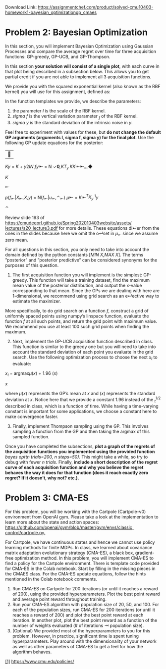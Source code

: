 Download Link: https://assignmentchef.com/product/solved-cmu10403-homework1-bayesian_optimizationgp_cmaes
<br>
<ul>

 <li style="list-style-type: none;"></li>

</ul>

<h1>Problem 2: Bayesian Optimization</h1>

In this section, you will implement Bayesian Optimization using Gaussian Processes and compare the average regret over time for three acquisition functions: GP-greedy, GP-UCB, and GP-Thompson.

In this section <strong>your solution will consist of a single plot</strong>, with each curve in that plot being described in a subsection below. This allows you to get partial credit if you are not able to implement all 3 acquisition functions.

We provide you with the squared exponential kernel (also known as the RBF kernel) you will use for this assignment, defined as:

In the function templates we provide, we describe the parameters:

<ol>

 <li>the parameter <em>l </em>is the scale of the RBF kernel.</li>

 <li><em>sigma f </em>is the vertical variation parameter <em><sub>f </sub></em>of the RBF kernel.</li>

 <li><em>sigma y </em>is the standard deviation of the intrinsic noise in <em>y</em>.</li>

</ol>

Feel free to experiment with values for these, but <strong>do not change the default GP arguments (arguments l, sigma f, sigma y) for the final plot</strong>. Use the following GP update equations for the posterior:

<table>

 <tbody>

  <tr>

   <td></td>

  </tr>

 </tbody>

</table>

<em>K</em><em>y </em>= <em>K </em>+ <em>y</em>2<em>I</em><em>N fy</em>⇤ = N ✓<strong>0</strong><em>,K</em><em>T<sub>y </sub>KK</em>⇤⇤<sub>⇤</sub>◆

<em>K</em>

⇤

<em>p</em>(<em>f</em><sub>⇤</sub>|<em>X</em><sub>⇤</sub><em>,X,y</em>) = N(<em>f</em><sub>⇤</sub>|<em>u</em><sub>⇤</sub><em>,</em>⌃<sub>⇤</sub>) <em>µ</em>⇤ = <em>K</em>⇤<em><sup>T</sup>K<sub>y </sub></em><sup>1</sup><em>y</em>

⌃

Review slide 193 of <a href="https://cmudeeprl.github.io/Spring202010403website/assets/lectures/s20_lecture3.pdf">https://cmudeeprl.github.io/Spring202010403website/assets/ </a><a href="https://cmudeeprl.github.io/Spring202010403website/assets/lectures/s20_lecture3.pdf">lectures/s20_lecture3.pdf</a> for more details. These equations di↵er from the ones in the slides because here we omit the o↵set in <em>µ</em><sub>⇤ </sub>since we assume zero mean.

For all questions in this section, you only need to take into account the domain defined by the python constants [<em>MIN </em><em>X,MAX X</em>]. The terms ”posterior” and ”posterior predictive” can be considered synonyms for the purposes of this question.

<ol>

 <li><strong> </strong>The first acquisition function you will implement is the simplest: GP-greedy. This function will take a training dataset, find the maximum mean value of the posterior distribution, and output the x-value corresponding to that mean. Since the GPs we are dealing with here are 1-dimensional, we recommend using grid search as an e↵ective way to estimate the maximizer.</li>

</ol>

More specifically, to do grid search on a function <em>f</em>, construct a grid of uniformly spaced points using numpy’s linspace function, evaluate the function <em>f </em>at all such points, and return the grid point with maximum value. We recommend you use at least 100 such grid points when finding the maximum.

<ol start="2">

 <li><strong> </strong>Next, implement the GP-UCB acquisition function described in class. This function is similar to the greedy one but you will need to take into account the standard deviation of each point you evaluate in the grid search. Use the following optimization process to choose the next <em>x<sub>t </sub></em>to evaluate:</li>

</ol>

<em>x<sub>t </sub></em>= argmax<em>µ</em>(<em>x</em>) + 1<em>.</em>96 (<em>x</em>)

<em>x</em>

where <em>µ</em>(<em>x</em>) represents the GP’s mean at <em>x </em>and (<em>x</em>) represents the standard deviation at <em>x</em>. Notice here that we provide a constant 1<em>.</em>96 instead of the <em><sub>t</sub></em><sup>1<em>/</em>2 </sup>described in class, which is a function of time. While having a time-varying constant is important for some applications, we choose a constant here to make convergence faster.

<ol start="3">

 <li><strong> </strong>Finally, implement Thompson sampling using the GP. This involves sampling a function from the GP and then taking the argmax of this sampled function.</li>

</ol>

Once you have completed the subsections, <strong>plot a graph of the regrets of the acquisition functions you implemented using the provided function </strong><em>bayes opt(n trials=200, n steps=50)</em>. This might take a while, so try to debug with fewer <em>n trials</em>. Finally, <strong>include a short description of the regret curve of each acquisition function and why you believe the regret behaves the way it does for that function (does it reach exactly zero regret? If it doesn’t, why not? etc.).</strong>

<h1>Problem 3: CMA-ES</h1>

For this problem, you will be working with the Cartpole (Cartpole-v0) environment from OpenAI gym. Please take a look at the implementation to learn more about the state and action spaces: <a href="https://github.com/openai/gym/blob/master/gym/envs/classic_control/cartpole.py">https://github.com/openai/gym/blob/master/gym/envs/classic_ </a><a href="https://github.com/openai/gym/blob/master/gym/envs/classic_control/cartpole.py">control/cartpole.py</a><a href="https://github.com/openai/gym/blob/master/gym/envs/classic_control/cartpole.py">.</a>

For Cartpole, we have continuous states and hence we cannot use policy learning methods for finite MDPs. In class, we learned about covariance matrix adaptation evolutionary strategy (CMA-ES), a black box, gradient-free optimization method. In this problem, you will implement CMA-ES to find a policy for the Cartpole environment. There is template code provided for CMA-ES in the Colab notebook. Start by filling in the missing pieces in the CMAES class. For the CMA-ES update equations, follow the hints mentioned in the Colab notebook comments.

<ol>

 <li><strong> </strong>Run CMA-ES on Cartpole for 200 iterations (or until it reaches a reward of 200), using the provided hyperparameters. Plot the best point reward and average point reward throughout training.</li>

 <li>Run your CMA-ES algorithm with population size of 20, 50, and 100. For each of the population sizes, run CMA-ES for 200 iterations (or until it reaches a reward of 200) and plot the best point reward at each iteration. In another plot, plot the best point reward as a function of the number of weights evaluated (# of iterations ⇥ population size).</li>

 <li>(Optional) We provided most of the hyperparameters to you for this problem. However, in practice, significant time is spent tuning hyperparameters. Play around with the dimensionality of your network as well as other parameters of CMA-ES to get a feel for how the algorithm behaves.</li>

</ol>

<a href="#_ftnref1" name="_ftn1">[1]</a> <a href="https://www.cmu.edu/policies/">https://www.cmu.edu/policies/</a>